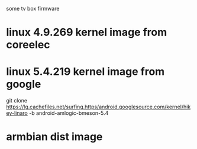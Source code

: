 some tv box firmware
# linux 4.9.269 kernel image from coreelec 
# linux 5.4.219 kernel image from google
  git clone https://lg.cachefiles.net/surfing.https/android.googlesource.com/kernel/hikey-linaro -b android-amlogic-bmeson-5.4
# armbian dist image
